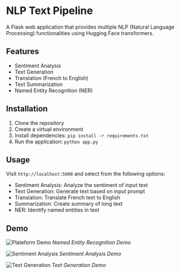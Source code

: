 # NLP Text Pipeline

A Flask web application that provides multiple NLP (Natural Language Processing) functionalities using Hugging Face transformers.

## Features

- Sentiment Analysis
- Text Generation
- Translation (French to English)
- Text Summarization
- Named Entity Recognition (NER)

## Installation

1. Clone the repository
2. Create a virtual environment
3. Install dependencies:
```pip install -r requirements.txt```
4. Run the application:
```python app.py```

## Usage

Visit `http://localhost:5000` and select from the following options:
- Sentiment Analysis: Analyze the sentiment of input text
- Text Generation: Generate text based on input prompt
- Translation: Translate French text to English
- Summarization: Create summary of long text
- NER: Identify named entities in text

## Demo

![Plateform Demo](images/categories.png)
*Named Entity Recognition Demo*

![Sentiment Analysis](images/sentiment.png)
*Sentiment Analysis Demo*

![Text Generation](images/Text%20Generation.png)
*Text Generation Demo*

